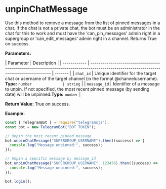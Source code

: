 # unpinChatMessage

Use this method to remove a message from the list of pinned messages in a chat. If the chat is not a private chat, the bot must be an administrator in the chat for this to work and must have the 'can_pin_messages' admin right in a supergroup or 'can_edit_messages' admin right in a channel. Returns True on success.

**Parameters:**

| Parameter    | Description                                                                                                                              |
| ------------ | ---------------------------------------------------------------------------------------------------------------------------------------- | ------- |
| `chat_id`    | Unique identifier for the target chat or username of the target channel (in the format @channelusername). **Type:** `number              | string` |
| `message_id` | Identifier of a message to unpin. If not specified, the most recent pinned message (by sending date) will be unpinned.**Type:** `number` |

**Return Value:**
True on success.

**Example:**

```javascript
const { TelegramBot } = require("telegramsjs");
const bot = new TelegramBot("BOT_TOKEN");

// Unpin the most recent pinned message
bot.unpinChatMessage("SUPERGROUP_USERNAME").then((success) => {
  console.log("Message unpinned:", success);
});

// Unpin a specific message by message_id
bot.unpinChatMessage("SUPERGROUP_USERNAME", 123456).then((success) => {
  console.log("Message unpinned:", success);
});

bot.login();
```

